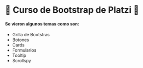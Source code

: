 # 🌟 Curso de Bootstrap de Platzi 💚

#### Se vieron algunos temas como son:
- Grilla de Bootstras
- Botones
- Cards
- Formularios
- Tooltip
- Scrollspy